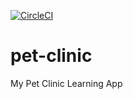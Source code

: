 [![CircleCI](https://circleci.com/gh/lwojtas/pet-clinic/tree/master.svg?style=svg)](https://circleci.com/gh/lwojtas/pet-clinic/tree/master)

# pet-clinic
My Pet Clinic Learning App
